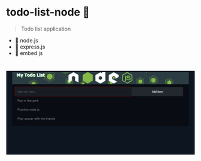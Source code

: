# todo-list-node 📓
> Todo list application
- 📌 node.js 
- 📌 express.js
- 📌 embed.js
#
![Application Preview](/public/assets/preview.png)
